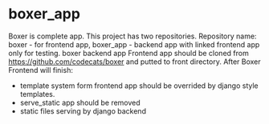 # boxer_app
Boxer is complete app. This project has two repositories. Repository name: boxer - for frontend app, boxer_app - backend app with linked frontend app only for testing.
boxer backend app
Frontend app should be cloned from https://github.com/codecats/boxer and putted to front directory.
After Boxer Frontend will finish:
 - template system form frontend app should be overrided by django style templates. 
 - serve_static app should be removed
 - static files serving by django backend

